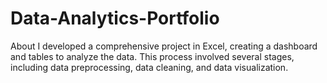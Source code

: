 # Data-Analytics-Portfolio
About I developed a comprehensive project in Excel, creating a dashboard and tables to analyze the data. This process involved several stages, including data preprocessing, data cleaning, and data visualization.
